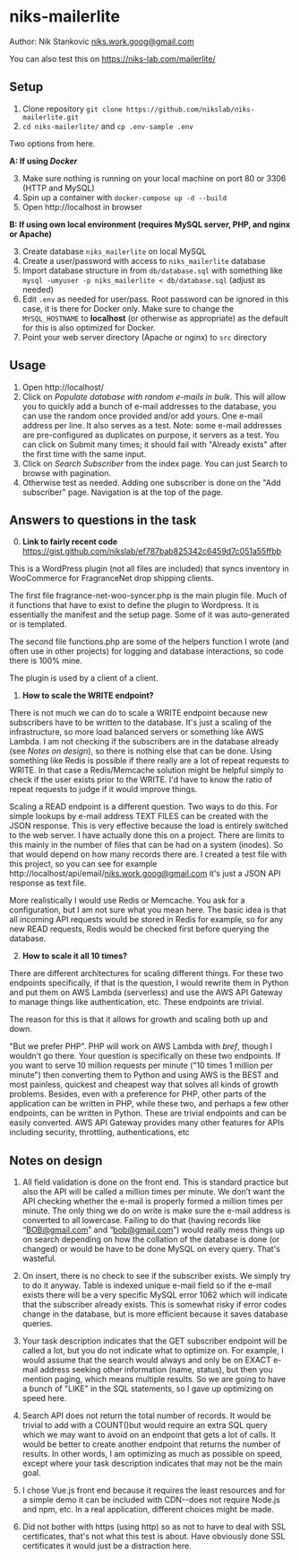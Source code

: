 # niks-mailerlite

Author: Nik Stankovic <niks.work.goog@gmail.com>

You can also test this on https://niks-lab.com/mailerlite/


## Setup


1. Clone repository `git clone https://github.com/nikslab/niks-mailerlite.git`
2. `cd niks-mailerlite/` and `cp .env-sample .env`


Two options from here.


**A: If using *Docker***


3. Make sure nothing is running on your local machine on port 80 or 3306 (HTTP and MySQL)
4. Spin up a container with `docker-compose up -d --build`
5. Open http://localhost in browser


**B: If using own local environment (requires MySQL server, PHP, and nginx or Apache)**


3. Create database `niks_mailerlite` on local MySQL
4. Create a user/password with access to `niks_mailerlite` database
5. Import database structure in from `db/database.sql` with something like `mysql -umyuser -p niks_mailerlite < db/database.sql` (adjust as needed)
6. Edit `.env` as needed for user/pass. Root password can be ignored in this case, it is there for Docker only. Make sure to change the `MYSQL_HOSTNAME` to **localhost** (or otherwise as appropriate) as the default for this is also optimized for Docker.
7. Point your web server directory (Apache or nginx) to `src` directory


## Usage


1. Open http://localhost/
2. Click on *Populate database with random e-mails in bulk*. This will allow you to quickly add a bunch of e-mail addresses to the database, you can use the random once provided and/or add yours. One e-mail address per line. It also serves as a test. Note: some e-mail addresses are pre-configured as duplicates on purpose, it servers as a test. You can click on Submit many times; it should fail with "Already exists" after the first time with the same input.
3. Click on *Search Subscriber* from the index page. You can just Search to browse with pagination.
4. Otherwise test as needed. Adding one subscriber is done on the "Add subscriber" page. Navigation is at the top of the page.


## Answers to questions in the task


0. **Link to fairly recent code** https://gist.github.com/nikslab/ef787bab825342c6459d7c051a55ffbb

This is a WordPress plugin (not all files are included) that syncs inventory in WooCommerce for FragranceNet drop shipping clients.

  The first file fragrance-net-woo-syncer.php is the main plugin file. Much of it functions that have to exist to define the plugin to Wordpress. It is essentially the manifest and the setup page. Some of it was auto-generated or is templated.

  The second file functions.php are some of the helpers function I wrote (and often use in other projects) for logging and database interactions, so code there is 100% mine.

  The plugin is used by a client of a client.


1. **How to scale the WRITE endpoint?**

There is not much we can do to scale a WRITE endpoint because new subscribers have to be written to the database. It's just a scaling of the infrastructure, so more load balanced servers or something like AWS Lambda. I am not checking if the subscribers are in the database already (see *Notes on design*), so there is nothing else that can be done. Using something like Redis is possible if there really are a lot of repeat requests to WRITE. In that case a Redis/Memcache solution might be helpful simply to check if the user exists prior to the WRITE. I'd have to know the ratio of repeat requests to judge if it would improve things.

 Scaling a READ endpoint is a different question. Two ways to do this. For simple lookups by e-mail address TEXT FILES can be created with the JSON response. This is very effective because the load is entirely switched to the web server. I have actually done this on a project. There are limits to this mainly in the number of files that can be had on a system (inodes). So that would depend on how many records there are. I created a test file with this project, so you can see for example http://localhost/api/email/niks.work.goog@gmail.com it's just a JSON API response as text file.  

 More realistically I would use Redis or Memcache. You ask for a configuration, but I am not sure what you mean here. The basic idea is that all incoming API requests would be stored in Redis for example, so for any new READ requests, Redis would be checked first before querying the database.


2. **How to scale it all 10 times?**

There are different architectures for scaling different things. For these two endpoints specifically, if that is the question, I would rewrite them in Python and put them on AWS Lambda (serverless) and use the AWS API Gateway to manage things like authentication, etc. These endpoints are trivial.

 The reason for this is that it allows for growth and scaling both up and down.

 "But we prefer PHP". PHP will work on AWS Lambda with *bref*, though I wouldn't go there. Your question is specifically on these two endpoints. If you want to serve 10 million requests per minute ("10 times 1 million per minute") then converting them to Python and using AWS is the BEST and most painless, quickest and cheapest way that solves all kinds of growth problems.
 Besides, even with a preference for PHP, other parts of the application can be written in PHP, while these two, and perhaps a few other endpoints, can be written in Python. These are trivial endpoints and can be easily converted. AWS API Gateway provides many other features for APIs including security, throttling, authentications, etc




## Notes on design


1. All field validation is done on the front end. This is standard practice but also the API will be called a million times per minute. We don’t want the API checking whether the e-mail is properly formed a million times per minute. The only thing we do on write is make sure the e-mail address is converted to all lowercase. Failing to do that (having records like “BOB@gmail.com” and “bob@gmail.com”) would really mess things up on search depending on how the collation of the database is done (or changed) or would be have to be done MySQL on every query. That's wasteful.


2. On insert, there is no check to see if the subscriber exists. We simply try to do it anyway. Table is indexed unique e-mail field so if the e-mail exists there will be a very specific MySQL error 1062 which will indicate that the subscriber already exists. This is somewhat risky if error codes change in the database, but is more efficient because it saves database queries.


3. Your task description indicates that the GET subscriber endpoint will be called a lot, but you do not indicate what to optimize on. For example, I would assume that the search would always and only be on EXACT e-mail address seeking other information (name, status), but then you mention paging, which means multiple results. So we are going to have a bunch of "LIKE" in the SQL statements, so I gave up optimizing on speed here.


4. Search API does not return the total number of records. It would be trivial to add with a COUNT()but would require an extra SQL query which we may want to avoid on an endpoint that gets a lot of calls. It would be better to create another endpoint that returns the number of results. In other words, I am optimizing as much as possible on speed, except where your task description indicates that may not be the main goal.


5. I chose Vue.js front end because it requires the least resources and for a simple demo it can be included with CDN--does not require Node.js and npm, etc. In a real application, different choices might be made.


6. Did not bother with https (using http) so as not to have to deal with SSL certificates, that's not what this test is about. Have obviously done SSL certificates it would just be a distraction here.





